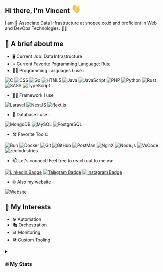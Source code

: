 ## Hi there, I'm Vincent <img src="https://raw.githubusercontent.com/ABSphreak/ABSphreak/master/gifs/Hi.gif" width="30px"></h2>

I am 🚀 Associate Data Infrastructure at shopee.co.id and proficient in Web and DevOps Technologies. 🧑‍💻

## 💼 A brief about me
- 🖥️ Current Job: Data Infrastructure
- ⭐ Current Favorite Pogramming Language: Rust
- 👨‍💻 Programming Languages I use :
<div align="left">

![C](https://img.shields.io/badge/-C-303030?style=flat&logo=c)
![CSS](https://img.shields.io/badge/-CSS3-303030?style=flat&logo=css3&logoColor=1572B6)
![Go](https://img.shields.io/badge/-Go-303030?style=flat&logo=go&logoColor=00ADD8)
![HTML5](https://img.shields.io/badge/-HTML5-303030?style=flat&logo=html5)
![Java](https://img.shields.io/badge/-Java-303030?style=flat&logo=java)
![JavaScript](https://img.shields.io/badge/-JavaScript-303030?style=flat&logo=javascript)
![PHP](https://img.shields.io/badge/-PHP-303030?style=flat&logo=php)
![Python](https://img.shields.io/badge/-Python-303030?style=flat&logo=python)
![Rust](https://img.shields.io/badge/-Rust-303030?style=flat&logo=rust)
![SASS](https://img.shields.io/badge/-SASS-303030?style=flat&logo=sass)
![TypeScript](https://img.shields.io/badge/-TypeScript-303030?style=flat&logo=typescript)

</div>

- 👨‍💻 Framework I use:
<div align="left">

![Laravel](https://img.shields.io/badge/-Laravel-303030?style=flat&logo=laravel&logoColor=FF2D20)
![NestJS](https://img.shields.io/badge/-NestJS-303030?style=flat&logo=nestjs&logoColor=E0234E)
![Next.js](https://img.shields.io/badge/-Next.js-303030?style=flat&logo=next.js)

</div>

- 💾 Database I use :

<div align="left">

![MongoDB](https://img.shields.io/badge/-MongoDB-303030?style=flat&logo=mongodb)
![MySQL](https://img.shields.io/badge/-MySQL-303030?style=flat&logo=mysql&logoColor=FFFFFF)
![PostgreSQL](https://img.shields.io/badge/-PostgreSQL-303030?style=flat&logo=postgresql&logoColor=336791)

</div>

- 🛠️ Favorite Tools:

<div align="left">

![Bun](https://img.shields.io/badge/-Bun-303030?style=flat&logo=bun)
![Docker](https://img.shields.io/badge/-Docker-303030?style=flat&logo=docker&logoColor=2496ED)
![Git](https://img.shields.io/badge/-Git-303030?style=flat&logo=git&logoColor=F05032)
![GitHub](https://img.shields.io/badge/-GitHub-303030?style=flat&logo=github&logoColor=ffffff)
![PostMan](https://img.shields.io/badge/-PostMan-303030?style=flat&logo=postman&logoColor=FF6C37)
![NginX](https://img.shields.io/badge/-NginX-303030?style=flat&logo=nginx)
![Node.js](https://img.shields.io/badge/-Node.js-303030?style=flat&logo=node.js&logoColor=339933)
![VsCode](https://img.shields.io/badge/-VSCode-303030?style=flat&logo=visual-studio-code&logoColor=1575F9)
![zedindustries](https://img.shields.io/badge/-Zed-303030?style=flat&logo=zedindustries)

</div>

- 📫 Let's connect! Feel free to reach out to me via:

<div align="left">

[![Linkedin Badge](https://img.shields.io/badge/-LinkedIn-0e76a8?style=flat-square&logo=Linkedin&logoColor=white)][linkedin]
[![Telegram Badge](https://img.shields.io/badge/-Facebook-0088cc?style=flat-square&logo=Facebook&logoColor=white)][facebook]
[![Instagram Badge](https://img.shields.io/badge/-Instagram-e4405f?style=flat-square&logo=Instagram&logoColor=white)][instagram]
<!--
[![LeetCode Badge](https://img.shields.io/badge/-LeetCode-ffa116?style=flat-square&logo=LeetCode&logoColor=white)][leetcode]
-->

- 🌐 Also my website

[![Website](https://img.shields.io/website?label=vincentzhangz.com&style=for-the-badge&url=https%3A%2F%2Fvincentzhangz.com)][website]

## 💫 My Interests
- ⚙️ Automation
- 🎭 Orchestration
- 📊 Monitoring
- 🛠️ Custom Tooling


</div>

<details> 
<summary><h3>🔥 My Stats</h3></summary>
<a href="https://github.com/anuraghazra/github-readme-stats"><img alt="Most Used Language" src="https://github-readme-stats-nine-eta-47.vercel.app/api/top-langs/?username=vincentzhangz&layout=compact&theme=react&hide_border=true" height="192px"/></a></br>
<a href="https://github.com/anuraghazra/github-readme-stats"><img alt="Github Stats" src="https://github-readme-stats-nine-eta-47.vercel.app/api?username=vincentzhangz&theme=react&show_icons=true&include_all_commits=true&count_private=true&hide_border=true" height="192px"/></a></br>
<a href="https://github.com/denvercoder1/github-readme-streak-stats"><img alt="Github Streak" src="https://github-readme-streak-stats.herokuapp.com?user=vincentzhangz&date_format=M%20j%5B%2C%20Y%5D&theme=react&hide_border=true" height="192px"/></a></br>

[![Ashutosh's github activity graph](https://github-readme-activity-graph-peach-kappa.vercel.app/graph?username=vincentzhangz&theme=react-dark&hide_border=true&bg_color=20232a)](https://github.com/ashutosh00710/github-readme-activity-graph)

</details>

[website]: https://vincentzhangz.com
[linkedin]: https://www.linkedin.com/in/vincentzhangz
[facebook]: https://www.facebook.com/vincentzhangzz
[instagram]: https://instagram.com/vincentzhangz
[leetcode]: https://leetcode.com/vincentzhangz/
